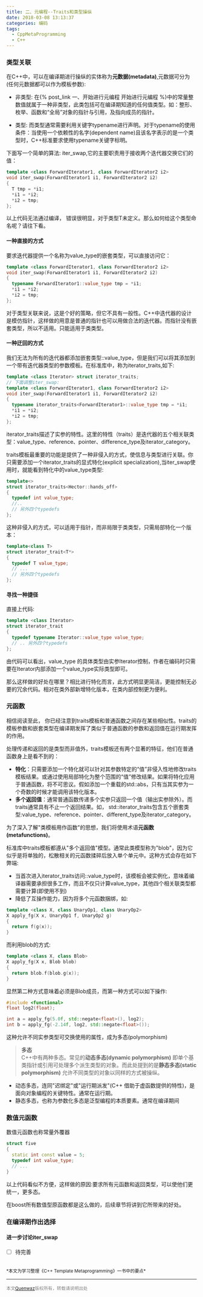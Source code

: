 ```yaml
---
title: 二、元编程--Traits和类型操纵
date: 2018-03-08 13:13:37
categories: 编码
tags:
  - CppMetaProgramming
  - C++
---
```


### 类型关联
在C++中，可以在编译期进行操纵的实体称为**元数据(metadata)**,元数据可分为(任何元数据都可以作为模板参数):
- 非类型: 
  在{% post_link 一、开始进行元编程 开始进行元编程 %}中的常量整数值就属于一种非类型，此类包括可在编译期知道的任何值类型。如：整形、枚举、函数和“全局”对象的指针与引用，及指向成员的指针。
  
- 类型:
  而类型通常需要利用关键字typename进行声明。对于typename的使用条件：当使用一个依赖性的名字(dependent name)且该名字表示的是一个类型时，C++标准要求使用typename关键字标明。

下面写一个简单的算法: iter_swap,它的主要职责用于接收两个迭代器交换它们的值：
```C++
template <class ForwardIterator1, class ForwardIterator2 i2>
void iter_swap(ForwardIterator1 i1, ForwardIterator2 i2)
{
  T tmp = *i1;
  *i1 = *i2;
  *i2 = tmp;
};
```
以上代码无法通过编译， 错误很明显，对于类型T未定义。那么如何给这个类型命名呢？请往下看。

#### 一种直接的方式
要求迭代器提供一个名称为value_type的嵌套类型，可以直接访问它：
```C++
template <class ForwardIterator1, class ForwardIterator2 i2>
void iter_swap(ForwardIterator1 i1, ForwardIterator2 i2)
{
  typename ForwardIterator1::value_type tmp = *i1;
  *i1 = *i2;
  *i2 = tmp;
};
```
对于类型关联来说，这是个好的策略，但它不具有一般性。C++中迭代器的设计是模仿指针，这样做的用意是普通的指针也可以用做合法的迭代器。而指针没有嵌套类型，所以不适用。只能适用于类类型。

#### 一种迂回的方式
我们无法为所有的迭代器都添加嵌套类型::value_type，但是我们可以将其添加到一个带有迭代器类型的参数模板。在标准库中，称为iterator_traits,如下:
```C++
template <class Iterator> struct iterator_traits;
// 下面调整iter_swap:
template <class ForwardIterator1, class ForwardIterator2 i2>
void iter_swap(ForwardIterator1 i1, ForwardIterator2 i2)
{
  typename iterator_traits<ForwardIterator1>::value_type tmp = *i1;
  *i1 = *i2;
  *i2 = tmp;
};
```
iterator_traits描述了实参的特性。这里的特性（traits）是迭代器的五个相关联类型：value_type、reference、pointer、difference_type及iterator_category。

traits模板最重要的功能是提供了一种非侵入的方式，使信息与类型进行关联。你只需要添加一个iterator_traits的显式特化(explicit specialization),当iter_swap使用时，就能看到特化中的value_type类型:
```C++
template<>
struct iterator_traits<Hector::hands_off>
{
  typedef int value_type;
  //..
  // 另外四个typedefs
};
```
这种非侵入的方式，可以适用于指针，而非局限于类类型，只需局部特化一个版本：
```C++
template<class T>
struct iterator_trait<T*>
{
  typedef T value_type;
  // ...
  // 另外四个typedefs
};
```

####  寻找一种捷径
直接上代码:
```C++
template <class Iterator>
struct iterator_trait
{
  typedef typename Iterator::value_type value_type;
  // .. 另外四个typedefs
};
```
由代码可以看出，value_type 的具体类型由实参Iterator控制，作者在编码时只需要在Iterator内部添加一个value_type实际类型即可。

那么这样做的好处在哪里？相比进行特化而言，此方式明显更简洁，更能控制无必要的冗余代码。相对在类外部新增特化版本，在类内部控制更为便利。

### 元函数
相信阅读至此， 你已经注意到traits模板和普通函数之间存在某些相似性。traits的模板参数和嵌套类型在编译期发挥了类似于普通函数的参数和返回值在运行期发挥的作用。

处理传递和返回的是类型而非值外，traits模板还有两个显著的特征，他们在普通函数身上是看不到的：
- **特化**：只需要添加一个特化就可以针对其参数特定的“值”非侵入性地修改traits模板结果。或通过使用局部特化为整个范围的“值”修改结果。如果将特化应用于普通函数，将不可思议。假如添加一个重载的std::abs，只有当其实参为一个奇数的时候才能调用该特化版本。
- **多个返回值**：通常普通函数传递多个实参只返回一个值（输出实参除外）。而traits通常具有不止一个返回结果。如， std::iterator_traits包含五个嵌套类型:value_type、reference、pointer、different_type及iterator_category。

为了深入了解"类模板用作函数"的思想，我们将使用术语**元函数(metafunctions)**。

标准库中traits模板都遵从"多个返回值"模型。通常此类模型称为"blob"，因为它似乎是将单独的，松散相关的元函数揉碎后放入单个单元中。这种方式会存在如下弊端:
- 当首次进入iterator_traits访问::value_type时，该模板会被实例化，意味着编译器需要承担很多工作，而且不仅只计算value_type，其他四个相关联类型都需要计算(即使用不到)
- 降低了互操作能力，因为将多个元函数捆绑，如:
```C++
template <class X, class UnaryOp1, class UnaryOp2>
X apply_fg(X x, UnaryOp1 f, UnaryOp2 g)
{
  return f(g(x));
}
```
而利用blob的方式:
```C++
template <class X, class Blob>
X apply_fg(X x, Blob blob)
{
  return blob.f(blob.g(x));
}
```
显然第二种方式意味着必须是Blob成员，而第一种方式可以如下操作:
```C++
#include <functional>
float log2(float);

int a = apply_fg(5.0f, std::negate<float>(), log2);
int b = apply_fg(-2.14f, log2, std::negate<float>());
```
这种允许不同实参类型可交换使用的属性，成为多态(polymorphism)
> **多态**<br/>
 C++中有两种多态。常见的**动态多态(dynamic polymorphism)** 即单个基类指针或引用可处理多个派生类型的对象。而此处提到的是**静态多态(static polymorphism)** 允许不同类型的对象以同样的方式被操纵。<br/>
 - 动态多态，连同"迟绑定"或"运行期派发"(C++ 借助于虚函数提供的特性)，是面向对象编程的关键特性。通常在运行期。
 - 静态多态，也称为参数化多态是泛型编程的本质要素。通常在编译期间

### 数值元函数
数值元函数也称常量外覆器
```C++
struct five
{
  static int const value = 5;
  typedef int value_type;
  // ...
}
```
以上代码看似不方便，这样做的原因:要求所有元函数和返回类型，可以使他们更统一，更多态。

在boost所有数值型原函数都是这么做的，后续章节将讲到它所带来的好处。

### 在编译期作出选择
#### 进一步讨论iter_swap
- [ ] 待完善
<br/>
<small>*本文为学习整理《C++ Template Metaprogramming》一书中的要点*</small>

---
<small><font color= "gray">本文[Quenwaz](http://quenwaz.github.io)版权所有，转载请说明出处</font></small>